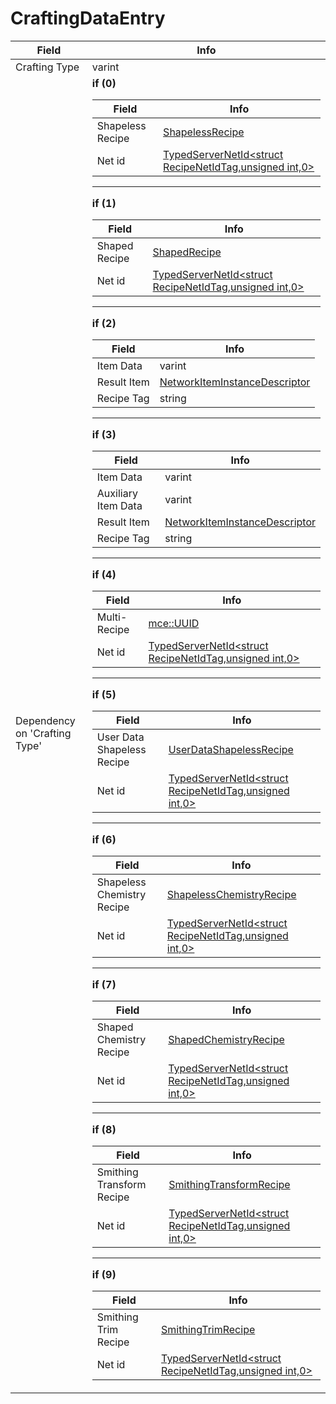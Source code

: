 # CraftingDataEntry

<table><thead><tr><th>Field</th><th>Info</th></tr></thead><tbody>
<tr><td>Crafting Type</td><td>varint</td></tr>
<tr><td>Dependency on 'Crafting Type'</td><td><b>if (0)</b><br>
  <table><thead><tr><th>Field</th><th>Info</th></tr></thead><tbody>
  <tr><td>Shapeless Recipe</td><td><a href="../types/ShapelessRecipe.md">ShapelessRecipe</a></td></tr>
  <tr><td>Net id</td><td><a href="../types/TypedServerNetId_RecipeNetIdTag.md">TypedServerNetId&lt;struct RecipeNetIdTag,unsigned int,0&gt;</a></td></tr>
  </tbody></table><hr>
  <b>if (1)</b><br>
  <table><thead><tr><th>Field</th><th>Info</th></tr></thead><tbody>
  <tr><td>Shaped Recipe</td><td><a href="../types/ShapedRecipe.md">ShapedRecipe</a></td></tr>
  <tr><td>Net id</td><td><a href="../types/TypedServerNetId_RecipeNetIdTag.md">TypedServerNetId&lt;struct RecipeNetIdTag,unsigned int,0&gt;</a></td></tr>
  </tbody></table><hr>
  <b>if (2)</b><br>
  <table><thead><tr><th>Field</th><th>Info</th></tr></thead><tbody>
  <tr><td>Item Data</td><td>varint</td></tr>
  <tr><td>Result Item</td><td><a href="../types/NetworkItemInstanceDescriptor.md">NetworkItemInstanceDescriptor</a></td></tr>
  <tr><td>Recipe Tag</td><td>string</td></tr>
  </tbody></table><hr>
  <b>if (3)</b><br>
  <table><thead><tr><th>Field</th><th>Info</th></tr></thead><tbody>
  <tr><td>Item Data</td><td>varint</td></tr>
  <tr><td>Auxiliary Item Data</td><td>varint</td></tr>
  <tr><td>Result Item</td><td><a href="../types/NetworkItemInstanceDescriptor.md">NetworkItemInstanceDescriptor</a></td></tr>
  <tr><td>Recipe Tag</td><td>string</td></tr>
  </tbody></table><hr>
  <b>if (4)</b><br>
  <table><thead><tr><th>Field</th><th>Info</th></tr></thead><tbody>
  <tr><td>Multi-Recipe</td><td><a href="../types/mce_UUID.md">mce::UUID</a></td></tr>
  <tr><td>Net id</td><td><a href="../types/TypedServerNetId_RecipeNetIdTag.md">TypedServerNetId&lt;struct RecipeNetIdTag,unsigned int,0&gt;</a></td></tr>
  </tbody></table><hr>
  <b>if (5)</b><br>
  <table><thead><tr><th>Field</th><th>Info</th></tr></thead><tbody>
  <tr><td>User Data Shapeless Recipe</td><td><a href="../types/UserDataShapelessRecipe.md">UserDataShapelessRecipe</a></td></tr>
  <tr><td>Net id</td><td><a href="../types/TypedServerNetId_RecipeNetIdTag.md">TypedServerNetId&lt;struct RecipeNetIdTag,unsigned int,0&gt;</a></td></tr>
  </tbody></table><hr>
  <b>if (6)</b><br>
  <table><thead><tr><th>Field</th><th>Info</th></tr></thead><tbody>
  <tr><td>Shapeless Chemistry Recipe</td><td><a href="../types/ShapelessChemistryRecipe.md">ShapelessChemistryRecipe</a></td></tr>
  <tr><td>Net id</td><td><a href="../types/TypedServerNetId_RecipeNetIdTag.md">TypedServerNetId&lt;struct RecipeNetIdTag,unsigned int,0&gt;</a></td></tr>
  </tbody></table><hr>
  <b>if (7)</b><br>
  <table><thead><tr><th>Field</th><th>Info</th></tr></thead><tbody>
  <tr><td>Shaped Chemistry Recipe</td><td><a href="../types/ShapedChemistryRecipe.md">ShapedChemistryRecipe</a></td></tr>
  <tr><td>Net id</td><td><a href="../types/TypedServerNetId_RecipeNetIdTag.md">TypedServerNetId&lt;struct RecipeNetIdTag,unsigned int,0&gt;</a></td></tr>
  </tbody></table><hr>
  <b>if (8)</b><br>
  <table><thead><tr><th>Field</th><th>Info</th></tr></thead><tbody>
  <tr><td>Smithing Transform Recipe</td><td><a href="../types/SmithingTransformRecipe.md">SmithingTransformRecipe</a></td></tr>
  <tr><td>Net id</td><td><a href="../types/TypedServerNetId_RecipeNetIdTag.md">TypedServerNetId&lt;struct RecipeNetIdTag,unsigned int,0&gt;</a></td></tr>
  </tbody></table><hr>
  <b>if (9)</b><br>
  <table><thead><tr><th>Field</th><th>Info</th></tr></thead><tbody>
  <tr><td>Smithing Trim Recipe</td><td><a href="../types/SmithingTrimRecipe.md">SmithingTrimRecipe</a></td></tr>
  <tr><td>Net id</td><td><a href="../types/TypedServerNetId_RecipeNetIdTag.md">TypedServerNetId&lt;struct RecipeNetIdTag,unsigned int,0&gt;</a></td></tr>
  </tbody></table></td></tr>
</tbody></table>
